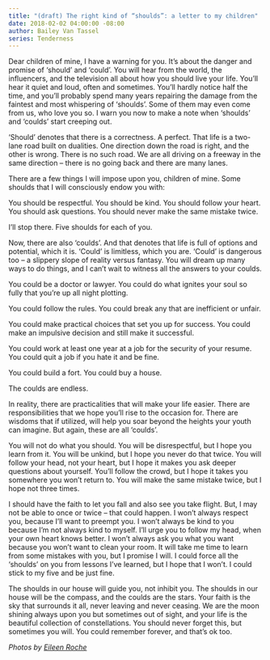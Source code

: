 ```yaml
---
title: "(draft) The right kind of “shoulds”: a letter to my children"
date: 2018-02-02 04:00:00 -08:00
author: Bailey Van Tassel
series: Tenderness
---
```


Dear children of mine, I have a warning for you. It’s about the danger and promise of ‘should’ and ‘could’. You will hear from the world, the influencers, and the television all about how you should live your life. You’ll hear it quiet and loud, often and sometimes. You’ll hardly notice half the time, and you’ll probably spend many years repairing the damage from the faintest and most whispering of ‘shoulds’. Some of them may even come from us, who love you so. I warn you now to make a note when ‘shoulds’ and ‘coulds’ start creeping out.

‘Should’ denotes that there is a correctness. A perfect. That life is a two-lane road built on dualities. One direction down the road is right, and the other is wrong. There is no such road. We are all driving on a freeway in the same direction – there is no going back and there are many lanes.

There are a few things I will impose upon you, children of mine. Some shoulds that I will consciously endow you with:

You should be respectful. You should be kind. You should follow your heart. You should ask questions. You should never make the same mistake twice.

I’ll stop there. Five shoulds for each of you.

Now, there are also ‘coulds’. And that denotes that life is full of options and potential, which it is. ‘Could’ is limitless, which you are. ‘Could’ is dangerous too – a slippery slope of reality versus fantasy. You will dream up many ways to do things, and I can’t wait to witness all the answers to your coulds.

You could be a doctor or lawyer. You could do what ignites your soul so fully that you’re up all night plotting.

You could follow the rules. You could break any that are inefficient or unfair.

You could make practical choices that set you up for success. You could make an impulsive decision and still make it successful.

You could work at least one year at a job for the security of your resume. You could quit a job if you hate it and be fine.

You could build a fort. You could buy a house.

The coulds are endless.

In reality, there are practicalities that will make your life easier. There are responsibilities that we hope you’ll rise to the occasion for. There are wisdoms that if utilized, will help you soar beyond the heights your youth can imagine. But again, these are all ‘coulds’.

You will not do what you should. You will be disrespectful, but I hope you learn from it. You will be unkind, but I hope you never do that twice. You will follow your head, not your heart, but I hope it makes you ask deeper questions about yourself. You’ll follow the crowd, but I hope it takes you somewhere you won’t return to. You will make the same mistake twice, but I hope not three times.

I should have the faith to let you fall and also see you take flight. But, I may not be able to once or twice – that could happen. I won’t always respect you, because I’ll want to preempt you. I won’t always be kind to you because I’m not always kind to myself. I’ll urge you to follow my head, when your own heart knows better. I won’t always ask you what you want because you won’t want to clean your room. It will take me time to learn from some mistakes with you, but I promise I will. I could force all the ‘shoulds’ on you from lessons I’ve learned, but I hope that I won’t. I could stick to my five and be just fine.

The shoulds in our house will guide you, not inhibit you. The shoulds in our house will be the compass, and the coulds are the stars. Your faith is the sky that surrounds it all, never leaving and never ceasing. We are the moon shining always upon you but sometimes out of sight, and your life is the beautiful collection of constellations.  You should never forget this, but sometimes you will. You could remember forever, and that’s ok too.

*Photos by [Eileen Roche](http://eileen-roche.com/)*
